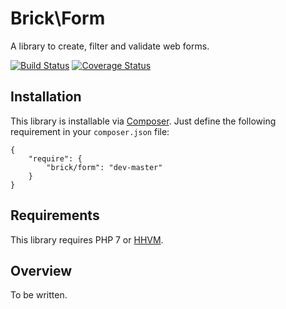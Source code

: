 Brick\Form
==========

A library to create, filter and validate web forms.

[![Build Status](https://secure.travis-ci.org/brick/form.svg?branch=master)](http://travis-ci.org/brick/form)
[![Coverage Status](https://coveralls.io/repos/brick/form/badge.svg?branch=master)](https://coveralls.io/r/brick/form?branch=master)

Installation
------------

This library is installable via [Composer](https://getcomposer.org/).
Just define the following requirement in your `composer.json` file:

    {
        "require": {
            "brick/form": "dev-master"
        }
    }

Requirements
------------

This library requires PHP 7 or [HHVM](http://hhvm.com/).

Overview
--------

To be written.
